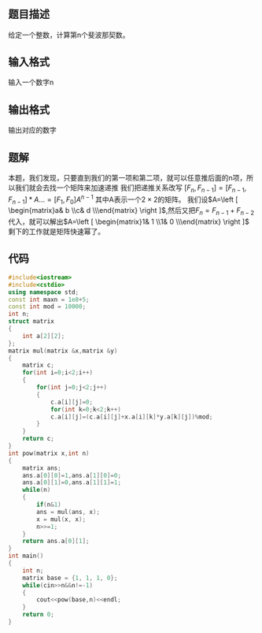# 
## 题目描述
给定一个整数，计算第n个斐波那契数。

## 输入格式
输入一个数字n


## 输出格式
输出对应的数字


## 题解
本题，我们发现，只要直到我们的第一项和第二项，就可以任意推后面的n项，所以我们就会去找一个矩阵来加速递推
我们把递推关系改写
$[F_{n},F_{n-1}]=[F_{n-1},F_{n-1}]*A\dots=[F_{1},F_{0}]A^{n-1}$
其中A表示一个$2×2$的矩阵。
我们设$A=\left [ \begin{matrix}a& b \\c& d \\\end{matrix} \right ]$,然后又把$F_{n}=F_{n-1}+F_{n-2}$代入，就可以解出$A=\left [ \begin{matrix}1& 1 \\1& 0 \\\end{matrix} \right ]$
剩下的工作就是矩阵快速幂了。
## 代码
```cpp
#include<iostream>
#include<cstdio>
using namespace std;
const int maxn = 1e8+5;
const int mod = 10000;
int n;
struct matrix
{
	int a[2][2];
};
matrix mul(matrix &x,matrix &y)
{
	matrix c;
	for(int i=0;i<2;i++)
	{
		for(int j=0;j<2;j++)
		{
			c.a[i][j]=0;
			for(int k=0;k<2;k++)
			c.a[i][j]=(c.a[i][j]+x.a[i][k]*y.a[k][j])%mod;
		}
	}
	return c;
}
int pow(matrix x,int n)
{
	matrix ans;
	ans.a[0][0]=1,ans.a[1][0]=0;
	ans.a[0][1]=0,ans.a[1][1]=1;
	while(n)
	{
		if(n&1)
		ans = mul(ans, x);
		x = mul(x, x);
		n>>=1;
	}
	return ans.a[0][1];
}
int main()
{
	int n;
    matrix base = {1, 1, 1, 0};
	while(cin>>n&&n!=-1)
	{
		cout<<pow(base,n)<<endl;
	}
	return 0;
}
```